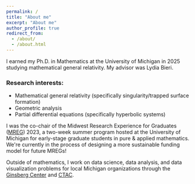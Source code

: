 ```yaml
---
permalink: /
title: "About me"
excerpt: "About me"
author_profile: true
redirect_from: 
  - /about/
  - /about.html
---
```


I earned my Ph.D. in Mathematics at the University of Michigan in 2025 studying mathematical general relativity. My advisor was Lydia Bieri. 

### Research interests: 

- Mathematical general relativity (specifically singularity/trapped surface formation)
- Geometric analysis 
- Partial differential equations (specifically hyperbolic systems)

I was the co-chair of the Midwest Research Experience for Graduates ([MREG](https://sites.google.com/umich.edu/mreg-2023/home)) 2023, a two-week summer program hosted at the University of Michigan for early-stage graduate students in pure & applied mathematics. We're currently in the process of designing a more sustainable funding model for future MREGs! 

Outside of mathematics, I work on data science, data analysis, and data visualization problems for local Michigan organizations through the [Ginsberg Center](https://ginsberg.umich.edu/) and [CTAC](https://ginsberg.umich.edu/ctac).